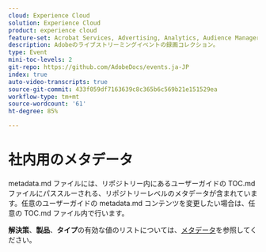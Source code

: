 ```yaml
---
cloud: Experience Cloud
solution: Experience Cloud
product: experience cloud
feature-set: Acrobat Services, Advertising, Analytics, Audience Manager, Campaign, Commerce, Customer Journey Analytics, Document Cloud, Experience Cloud Services, Experience Manager, Experience Manager Assets, Experience Manager Cloud Manager, Experience Manager Forms, Experience Manager Guides, Experience Manager Screens, Experience Manager Sites, Experience Platform, Journey Optimizer, Journey Orchestration, Marketo Engage, Workfront, Target, Marketo Measure
description: Adobeのライブストリーミングイベントの録画コレクション。
type: Event
mini-toc-levels: 2
git-repo: https://github.com/AdobeDocs/events.ja-JP
index: true
auto-video-transcripts: true
source-git-commit: 433f059df7163639c8c365b6c569b21e151529ea
workflow-type: tm+mt
source-wordcount: '61'
ht-degree: 85%

---
```



# 社内用のメタデータ

metadata.md ファイルには、リポジトリー内にあるユーザーガイドの TOC.md ファイルにパススルーされる、リポジトリーレベルのメタデータが含まれています。任意のユーザーガイドの metadata.md コンテンツを変更したい場合は、任意の TOC.md ファイル内で行います。

**解決策**、**製品**、**タイプ**&#x200B;の有効な値のリストについては、[メタデータ](https://experienceleague.adobe.com/docs/authoring-guide-exl/using/editing/user-guide-setup/metadata.html?lang=ja)を参照してください。
